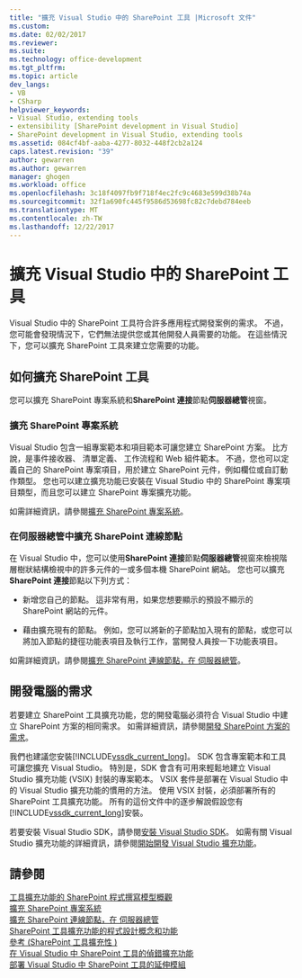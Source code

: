 ```yaml
---
title: "擴充 Visual Studio 中的 SharePoint 工具 |Microsoft 文件"
ms.custom: 
ms.date: 02/02/2017
ms.reviewer: 
ms.suite: 
ms.technology: office-development
ms.tgt_pltfrm: 
ms.topic: article
dev_langs:
- VB
- CSharp
helpviewer_keywords:
- Visual Studio, extending tools
- extensibility [SharePoint development in Visual Studio]
- SharePoint development in Visual Studio, extending tools
ms.assetid: 084cf4bf-aaba-4277-8032-448f2cb2a124
caps.latest.revision: "39"
author: gewarren
ms.author: gewarren
manager: ghogen
ms.workload: office
ms.openlocfilehash: 3c18f4097fb9f718f4ec2fc9c4683e599d38b74a
ms.sourcegitcommit: 32f1a690fc445f9586d53698fc82c7debd784eeb
ms.translationtype: MT
ms.contentlocale: zh-TW
ms.lasthandoff: 12/22/2017
---
```

# <a name="extending-the-sharepoint-tools-in-visual-studio"></a>擴充 Visual Studio 中的 SharePoint 工具
  Visual Studio 中的 SharePoint 工具符合許多應用程式開發案例的需求。 不過，您可能會發現情況下，它們無法提供您或其他開發人員需要的功能。 在這些情況下，您可以擴充 SharePoint 工具來建立您需要的功能。  
  
## <a name="how-to-extend-the-sharepoint-tools"></a>如何擴充 SharePoint 工具  
 您可以擴充 SharePoint 專案系統和**SharePoint 連接**節點**伺服器總管**視窗。  
  
### <a name="extending-the-sharepoint-project-system"></a>擴充 SharePoint 專案系統  
 Visual Studio 包含一組專案範本和項目範本可讓您建立 SharePoint 方案。 比方說，是事件接收器、 清單定義、 工作流程和 Web 組件範本。 不過，您也可以定義自己的 SharePoint 專案項目，用於建立 SharePoint 元件，例如欄位或自訂動作類型。 您也可以建立擴充功能已安裝在 Visual Studio 中的 SharePoint 專案項目類型，而且您可以建立 SharePoint 專案擴充功能。  
  
 如需詳細資訊，請參閱[擴充 SharePoint 專案系統](../sharepoint/extending-the-sharepoint-project-system.md)。  
  
### <a name="extending-the-sharepoint-connections-node-in-server-explorer"></a>在伺服器總管中擴充 SharePoint 連線節點  
 在 Visual Studio 中，您可以使用**SharePoint 連接**節點**伺服器總管**視窗來檢視階層樹狀結構檢視中的許多元件的一或多個本機 SharePoint 網站。 您也可以擴充**SharePoint 連接**節點以下列方式：  
  
-   新增您自己的節點。 這非常有用，如果您想要顯示的預設不顯示的 SharePoint 網站的元件。  
  
-   藉由擴充現有的節點。 例如，您可以將新的子節點加入現有的節點，或您可以將加入節點的捷徑功能表項目及執行工作，當開發人員按一下功能表項目。  
  
 如需詳細資訊，請參閱[擴充 SharePoint 連線節點，在 伺服器總管](../sharepoint/extending-the-sharepoint-connections-node-in-server-explorer.md)。  
  
## <a name="development-computer-requirements"></a>開發電腦的需求  
 若要建立 SharePoint 工具擴充功能，您的開發電腦必須符合 Visual Studio 中建立 SharePoint 方案的相同需求。 如需詳細資訊，請參閱[開發 SharePoint 方案的需求](../sharepoint/requirements-for-developing-sharepoint-solutions.md)。  
  
 我們也建議您安裝[!INCLUDE[vssdk_current_long](../sharepoint/includes/vssdk-current-long-md.md)]。 SDK 包含專案範本和工具可讓您擴充 Visual Studio。 特別是，SDK 會含有可用來輕鬆地建立 Visual Studio 擴充功能 (VSIX) 封裝的專案範本。 VSIX 套件是部署在 Visual Studio 中的 Visual Studio 擴充功能的慣用的方法。 使用 VSIX 封裝，必須部署所有的 SharePoint 工具擴充功能。 所有的這份文件中的逐步解說假設您有[!INCLUDE[vssdk_current_long](../sharepoint/includes/vssdk-current-long-md.md)]安裝。  
  
 若要安裝 Visual Studio SDK，請參閱[安裝 Visual Studio SDK](../extensibility/installing-the-visual-studio-sdk.md)。 如需有關 Visual Studio 擴充功能的詳細資訊，請參閱[開始開發 Visual Studio 擴充功能](../extensibility/starting-to-develop-visual-studio-extensions.md)。  
  
## <a name="see-also"></a>請參閱  
 [工具擴充功能的 SharePoint 程式撰寫模型概觀](../sharepoint/overview-of-the-programming-model-of-sharepoint-tools-extensions.md)   
 [擴充 SharePoint 專案系統](../sharepoint/extending-the-sharepoint-project-system.md)   
 [擴充 SharePoint 連線節點，在 伺服器總管](../sharepoint/extending-the-sharepoint-connections-node-in-server-explorer.md)   
 [SharePoint 工具擴充功能的程式設計概念和功能](../sharepoint/programming-concepts-and-features-for-sharepoint-tools-extensions.md)   
 [參考 &#40;SharePoint 工具擴充性 &#41;](../sharepoint/reference-sharepoint-tools-extensibility.md)   
 [在 Visual Studio 中 SharePoint 工具的偵錯擴充功能](../sharepoint/debugging-extensions-for-the-sharepoint-tools-in-visual-studio.md)   
 [部署 Visual Studio 中 SharePoint 工具的延伸模組](../sharepoint/deploying-extensions-for-the-sharepoint-tools-in-visual-studio.md)  
  
  